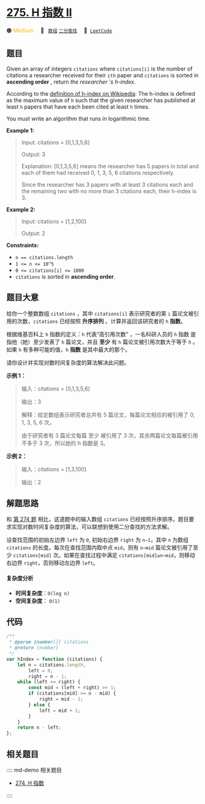 # [275. H 指数 II](https://leetcode.com/problems/h-index-ii)

🟠 <font color=#ffb800>Medium</font>&emsp; 🔖&ensp; [`数组`](/leetcode/outline/tag/array.md) [`二分查找`](/leetcode/outline/tag/binary-search.md)&emsp; 🔗&ensp;[`LeetCode`](https://leetcode.com/problems/h-index-ii/)

## 题目

Given an array of integers `citations` where `citations[i]` is the number of
citations a researcher received for their `ith` paper and `citations` is
sorted in **ascending order** , return _the researcher 's h-index_.

According to the [definition of h-index on
Wikipedia](https://en.wikipedia.org/wiki/H-index): The h-index is defined as
the maximum value of `h` such that the given researcher has published at least
`h` papers that have each been cited at least `h` times.

You must write an algorithm that runs in logarithmic time.

**Example 1:**

> Input: citations = [0,1,3,5,6]
>
> Output: 3
>
> Explanation: [0,1,3,5,6] means the researcher has 5 papers in total and each of them had received 0, 1, 3, 5, 6 citations respectively.
>
> Since the researcher has 3 papers with at least 3 citations each and the remaining two with no more than 3 citations each, their h-index is 3.

**Example 2:**

> Input: citations = [1,2,100]
>
> Output: 2

**Constraints:**

- `n == citations.length`
- `1 <= n <= 10^5`
- `0 <= citations[i] <= 1000`
- `citations` is sorted in **ascending order**.

## 题目大意

给你一个整数数组 `citations` ，其中 `citations[i]` 表示研究者的第 `i` 篇论文被引用的次数，`citations` 已经按照 **升序排列** 。计算并返回该研究者的 `h` **指数**。

根据维基百科上 `h` 指数的定义：`h` 代表“高引用次数” ，一名科研人员的 `h` 指数 是指他（她）至少发表了 `h` 篇论文，并且 **至少** 有 `h` 篇论文被引用次数大于等于 `h` 。如果 `h` 有多种可能的值，`h` **指数** 是其中最大的那个。

请你设计并实现对数时间复杂度的算法解决此问题。

**示例 1：**

> 输入：citations = [0,1,3,5,6]
>
> 输出：3
>
> 解释：给定数组表示研究者总共有 5 篇论文，每篇论文相应的被引用了 0, 1, 3, 5, 6 次。
>
> 由于研究者有 3 篇论文每篇 至少 被引用了 3 次，其余两篇论文每篇被引用 不多于 3 次，所以她的 h 指数是 3。

**示例 2：**

> 输入：citations = [1,3,100]
>
> 输出：2

## 解题思路

和 [第 274 题](./0274.md) 相比，这道题中的输入数组 `citations` 已经按照升序排序。题目要求实现对数时间复杂度的算法，可以联想到使用二分查找的方法求解。

设查找范围的初始左边界 `left` 为 `0`, 初始右边界 `right` 为 `n−1`，其中 `n` 为数组 `citations` 的长度。每次在查找范围内取中点 `mid`，则有 `n−mid` 篇论文被引用了至少 `citations[mid]` 次。如果在查找过程中满足 `citations[mid]≥n−mid`，则移动右边界 `right`，否则移动左边界 `left`。

#### 复杂度分析

- **时间复杂度**：`O(log n)`
- **空间复杂度**： `O(1)`

## 代码

```javascript
/**
 * @param {number[]} citations
 * @return {number}
 */
var hIndex = function (citations) {
	let n = citations.length,
		left = 0,
		right = n - 1;
	while (left <= right) {
		const mid = (left + right) >> 1;
		if (citations[mid] >= n - mid) {
			right = mid - 1;
		} else {
			left = mid + 1;
		}
	}
	return n - left;
};
```

## 相关题目

:::: md-demo 相关题目
- [274. H 指数](./0274.md)

::::

